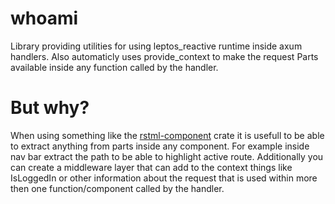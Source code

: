 # whoami
Library providing utilities for using leptos_reactive runtime inside axum handlers. Also automaticly uses provide_context to make the request Parts available inside any function called by the handler.

# But why?
When using something like the [rstml-component](https://crates.io/crates/rstml-component) crate it is usefull to be able to extract anything from parts inside any component. For example inside nav bar extract the path to be able to highlight active route. Additionally you can create a middleware layer that can add to the context things like IsLoggedIn or other information about the request that is used within more then one function/component called by the handler.
